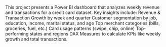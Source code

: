This project presents a Power BI dashboard that analyzes weekly revenue and transactions for a credit card dataset. 
Key insights include:
Revenue & Transaction Growth by week and quarter
Customer segmentation by job, education, income, marital status, and age
Top merchant categories (bills, groceries, fuel, etc.)
Card usage patterns (swipe, chip, online)
Top-performing states and regions
DAX Measures to calculate KPIs like weekly growth and total transactions.

